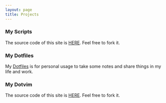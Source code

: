 ```yaml
---
layout: page
title: Projects
---
```


<section id="project">

### My Scripts
The source code of this site is <a href="https://github.com/kinghom/myscript" target="_blank">HERE</a>. Feel free to fork it.

### My Dotfiles
My <a href="https://github.com/kinghom/mydotfiles" target="_blank">Dotfiles</a> is for personal usage to take some notes and share things in my life and work.

### My Dotvim
The source code of this site is <a href="https://github.com/kinghom/mydotvim" target="_blank">HERE</a>. Feel free to fork it.

</section>
